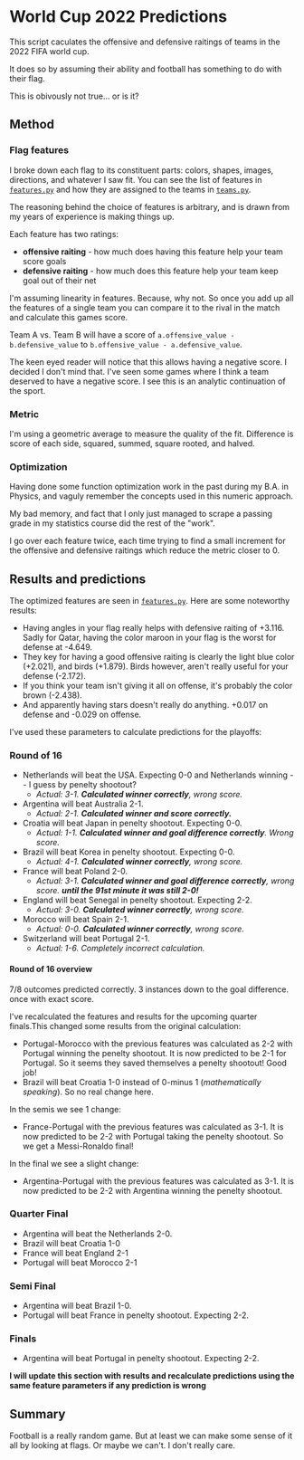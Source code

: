 # World Cup 2022 Predictions
This script caculates the offensive and defensive raitings of teams in the 2022 FIFA world cup.

It does so by assuming their ability and football has something to do with their flag.

This is obivously not true... or is it?

## Method
### Flag features
I broke down each flag to its constituent parts: colors, shapes, images, directions, and whatever I saw fit.
You can see the list of features in [`features.py`](./features.py) and how they are assigned to the teams in [`teams.py`](./teams.py).

The reasoning behind the choice of features is arbitrary, and is drawn from my years of experience is making things up.

Each feature has two ratings:
 * __offensive raiting__ - how much does having this feature help your team score goals
 * __defensive raiting__ - how much does this feature help your team keep goal out of their net

I'm assuming linearity in features. Because, why not. So once you add up all the features of a single team you can compare it to the rival in the match and calculate this games score.

Team A vs. Team B will have a score of `a.offensive_value - b.defensive_value` to `b.offensive_value - a.defensive_value`.

The keen eyed reader will notice that this allows having a negative score. I decided I don't mind that. I've seen some games where I think a team deserved to have a negative score. I see this is an analytic continuation of the sport.

### Metric
I'm using a geometric average to measure the quality of the fit. Difference is score of each side, squared, summed, square rooted, and halved.

### Optimization
Having done some function optimization work in the past during my B.A. in Physics, and vaguly remember the concepts used in this numeric approach.

My bad memory, and fact that I only just managed to scrape a passing grade in my statistics course did the rest of the "work".

I go over each feature twice, each time trying to find a small increment for the offensive and defensive raitings which reduce the metric closer to 0.

## Results and predictions
The optimized features are seen in [`features.py`](./features.py). Here are some noteworthy results:
 * Having angles in your flag really helps with defensive raiting of +3.116. Sadly for Qatar, having the color maroon in your flag is the worst for defense at -4.649.
 * They key for having a good offensive raiting is clearly the light blue color (+2.021), and birds (+1.879). Birds however, aren't really useful for your defense (-2.172).
 * If you think your team isn't giving it all on offense, it's probably the color brown (-2.438).
 * And apparently having stars doesn't really do anything. +0.017 on defense and -0.029 on offense.

I've used these parameters to calculate predictions for the playoffs:
### Round of 16
* Netherlands will beat the USA. Expecting 0-0 and Netherlands winning -- I guess by penelty shootout?
    * _Actual: 3-1. **Calculated winner correctly**, wrong score._
* Argentina will beat Australia 2-1.
    * _Actual: 2-1. **Calculated winner and score correctly.**_
* Croatia will beat Japan in penelty shootout. Expecting 0-0.
    * _Actual: 1-1. **Calculated winner and goal difference correctly**. Wrong score._
* Brazil will beat Korea in penelty shootout. Expecting 0-0.
    * _Actual: 4-1. **Calculated winner correctly**, wrong score._
* France will beat Poland 2-0.
    * _Actual: 3-1. **Calculated winner and goal difference correctly**, wrong score.
    **until the 91st minute it was still 2-0!**_
* England will beat Senegal in penelty shootout. Expecting 2-2.
    * _Actual: 3-0. **Calculated winner correctly**, wrong score._
* Morocco will beat Spain 2-1.
    * _Actual: 0-0. **Calculated winner correctly**, wrong score._
* Switzerland will beat Portugal 2-1.
    * _Actual: 1-6. Completely incorrect calculation._

#### Round of 16 overview
7/8 outcomes predicted correctly. 3 instances down to the goal difference. once with exact score.

I've recalculated the features and results for the upcoming quarter finals.This changed some results from the original calculation:
* Portugal-Morocco with the previous features was calculated as 2-2 with Portugal winning the penelty shootout. It is now predicted to be 2-1 for Portugal. So it seems they saved themselves a penelty shootout! Good job!
* Brazil will beat Croatia 1-0 instead of 0-minus 1 (_mathematically speaking_). So no real change here.

In the semis we see 1 change:
* France-Portugal with the previous features was calculated as 3-1. It is now predicted to be 2-2 with Portugal taking the penelty shootout. So we get a Messi-Ronaldo final!

In the final we see a slight change:
* Argentina-Portugal with the previous features was calculated as 3-1. It is now predicted to be 2-2 with Argentina winning the penelty shootout.


### Quarter Final
* Argentina will beat the Netherlands 2-0.
* Brazil will beat Croatia 1-0
* France will beat England 2-1
* Portugal will beat Morocco 2-1

### Semi Final
* Argentina will beat Brazil 1-0.
* Portugal will beat France in penelty shootout. Expecting 2-2.

### Finals
* Argentina will beat Portugal in penelty shootout. Expecting 2-2.

**I will update this section with results and recalculate predictions using the same feature parameters if any prediction is wrong**

## Summary
Football is a really random game. But at least we can make some sense of it all by looking at flags. Or maybe we can't. I don't really care.
